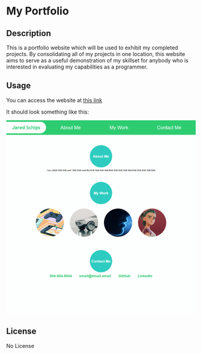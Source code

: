# My Portfolio

## Description

This is a portfolio website which will be used to exhibit my completed projects. By consolidating all of my projects in one location, this website aims to serve as a useful demonstration of my skillset for anybody who is interested in evaluating my capabilities as a programmer.

## Usage

You can access the website at [this link](https://jaredschips.github.io/my-portfolio/)

It should look something like this:

![A screenshot of the webpage](assets/images/screenshot.png)

## License

No License